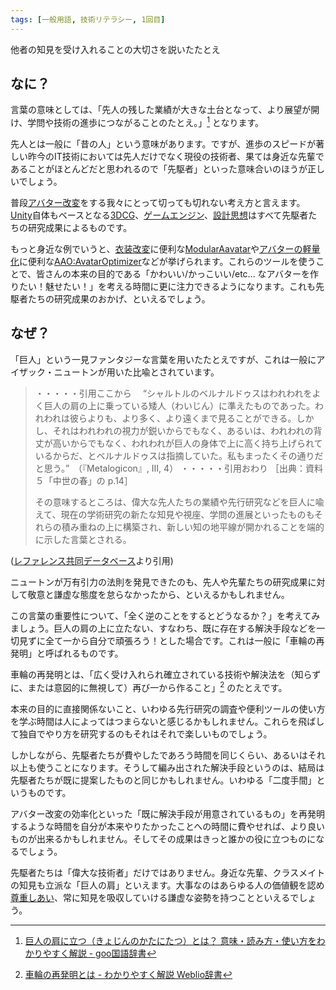 ```yaml
---
tags: [一般用語, 技術リテラシー, 1回目]
---
```


他者の知見を受け入れることの大切さを説いたたとえ

## なに？

言葉の意味としては、「先人の残した業績が大きな土台となって、より展望が開け、学問や技術の進歩につながることのたとえ。」[^1] となります。

先人とは一般に「昔の人」という意味があります。ですが、進歩のスピードが著しい昨今のIT技術においては先人だけでなく現役の技術者、果ては身近な先輩であることがほとんどだと思われるので「先駆者」といった意味合いのほうが正しいでしょう。

普段[アバター改変](../あ行/アバター改変)をする我々にとって切っても切れない考え方と言えます。[Unity](../STU/Unity)自体もベースとなる[3DCG](../数字・記号/3DCG)、[ゲームエンジン](../か行/ゲームエンジン)、[設計思想](../さ行/設計思想)はすべて先駆者たちの研究成果によるものです。

もっと身近な例でいうと、[衣装改変](../あ行/衣装改変)に便利な[ModularAavatar](../MNO/ModularAvatar)や[アバターの軽量化](../あ行/アバターの軽量化)に便利な[AAO:AvatarOptimizer](../ABC/AAO-AvatarOptimizer)などが挙げられます。これらのツールを使うことで、皆さんの本来の目的である「かわいい/かっこいい/etc... なアバターを作りたい！魅せたい！」を考える時間に更に注力できるようになります。これも先駆者たちの研究成果のおかげ、といえるでしょう。

## なぜ？

「巨人」という一見ファンタジーな言葉を用いたたとえですが、これは一般にアイザック・ニュートンが用いた比喩とされています。

> ・・・・・引用ここから
> 　“シャルトルのベルナルドゥスはわれわれをよく巨人の肩の上に乗っている矮人（わいじん）に準えたものであった。われわれは彼らよりも、より多く、より遠くまで見ることができる。しかし、それはわれわれの視力が鋭いからでもなく、あるいは、われわれの背丈が高いからでもなく、われわれが巨人の身体で上に高く持ち上げられているからだ、とベルナルドゥスは指摘していた。私もまったくその通りだと思う。”　（『Metalogicon』, Ⅲ, 4）
> ・・・・・引用おわり
> ［出典：資料５「中世の春」の p.14］
>
> その意味するところは、偉大な先人たちの業績や先行研究などを巨人に喩えて、現在の学術研究の新たな知見や視座、学問の進展といったものもそれらの積み重ねの上に構築され、新しい知の地平線が開かれることを端的に示した言葉とされる。

([レファレンス共同データベース](https://crd.ndl.go.jp/reference/entry/index.php?page=ref_view&id=1000151707)より引用)

ニュートンが万有引力の法則を発見できたのも、先人や先輩たちの研究成果に対して敬意と謙虚な態度を怠らなかったから、といえるかもしれません。

この言葉の重要性について、「全く逆のことをするとどうなるか？」を考えてみましょう。巨人の肩の上に立たない、すなわち、既に存在する解決手段などを一切見ずに全て一から自分で頑張ろう！とした場合です。これは一般に「車輪の再発明」と呼ばれるものです。

車輪の再発明とは、「広く受け入れられ確立されている技術や解決法を（知らずに、または意図的に無視して）再び一から作ること」[^2] のたとえです。

本来の目的に直接関係ないこと、いわゆる先行研究の調査や便利ツールの使い方を学ぶ時間は人によってはつまらないと感じるかもしれません。これらを飛ばして独自でやり方を研究するのもそれはそれで楽しいものでしょう。

しかしながら、先駆者たちが費やしたであろう時間を同じくらい、あるいはそれ以上も使うことになります。そうして編み出された解決手段というのは、結局は先駆者たちが既に提案したものと同じかもしれません。いわゆる「二度手間」というものです。

アバター改変の効率化といった「既に解決手段が用意されているもの」を再発明するような時間を自分が本来やりたかったことへの時間に費やせれば、より良いものが出来るかもしれません。そしてその成果はきっと誰かの役に立つものになるでしょう。

先駆者たちは「偉大な技術者」だけではありません。身近な先輩、クラスメイトの知見も立派な「巨人の肩」といえます。大事なのはあらゆる人の価値観を認め[尊重しあい](../さ行/尊重し合う)、常に知見を吸収していける謙虚な姿勢を持つことといえるでしょう。

[^1]: [巨人の肩に立つ（きょじんのかたにたつ）とは？ 意味・読み方・使い方をわかりやすく解説 - goo国語辞書](https://dictionary.goo.ne.jp/word/巨人の肩に立つ/)

[^2]: [車輪の再発明とは - わかりやすく解説 Weblio辞書](https://www.weblio.jp/content/車輪の再発明)
